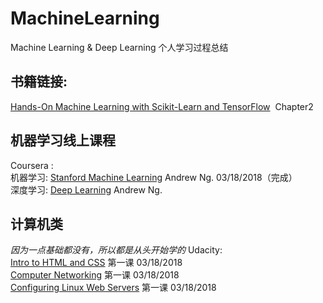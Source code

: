 # MachineLearning
Machine Learning &amp; Deep Learning
个人学习过程总结

## 书籍链接:   
[Hands-On Machine Learning with Scikit-Learn and TensorFlow](http://www.deeplearningitalia.com/wp-content/uploads/2017/12/Dropbox_Hands-On-Machine-Learning-with-Scikit-Learn-and-Tensorflow-Aurelien-Geron.pdf)  Chapter2

## **机器学习线上课程**  
Coursera :<br> 
机器学习: [Stanford Machine Learning](https://www.coursera.org/learn/machine-learning/home/welcome) Andrew Ng. 03/18/2018（完成）<br>
深度学习: [Deep Learning](https://www.coursera.org/learn/neural-networks-deep-learning/home/welcome) Andrew Ng.<br>

## **计算机类**
_因为一点基础都没有，所以都是从头开始学的_
Udacity:<br>
[Intro to HTML and CSS](https://classroom.udacity.com/courses/ud001) 第一课 03/18/2018<br> 
[Computer Networking](https://classroom.udacity.com/courses/ud436) 第一课 03/18/2018<br>
[Configuring Linux Web Servers](https://classroom.udacity.com/courses/ud299) 第一课 03/18/2018<br>



